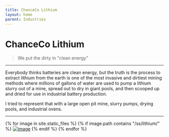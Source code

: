 ```yaml
---
title: ChanceCo Lithium
layout: home
parent: Industries
---
```


# ChanceCo Lithium
> We put the dirty in "clean energy"

---

Everybody thinks batteries are clean energy, but the truth is the process to extract lithium from the earth is one of the most invasive and dirtiest mining methods where millions of gallons of water are used to pump a lithium slurry out of a mine, spread out to dry in giant pools, and then scooped up and dried for use in industrial battery production.

I tried to represent that with a large open pit mine, slurry pumps, drying pools, and industrial ovens.

---

{% for image in site.static_files %}
{% if image.path contains "/ss/lithium/" %}
<a href="{{ image.path }}"><img src="{{ image.path }}" alt="image" /></a>
{% endif %}
{% endfor %}